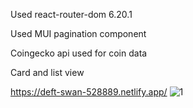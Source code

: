 Used react-router-dom 6.20.1 

Used MUI pagination component  

Coingecko api used for coin data

Card and list view

https://deft-swan-528889.netlify.app/
![1](https://github.com/prashantcodehub/newtest/assets/113547581/eac75bb1-899f-42e9-996f-03c05ebdee16)
